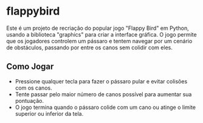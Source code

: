 # flappybird

Este é um projeto de recriação do popular jogo "Flappy Bird" em Python, usando a biblioteca "graphics" para criar a interface gráfica. O jogo permite que os jogadores controlem um pássaro e tentem navegar por um cenário de obstáculos, passando por entre os canos sem colidir com eles.

## Como Jogar

- Pressione qualquer tecla para fazer o pássaro pular e evitar colisões com os canos.
- Tente passar pelo maior número de canos possível para aumentar sua pontuação.
- O jogo termina quando o pássaro colide com um cano ou atinge o limite superior ou inferior da tela.
